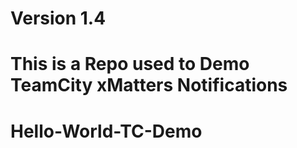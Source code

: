# Version 1.4

# This is a Repo used to Demo TeamCity xMatters Notifications

# Hello-World-TC-Demo
